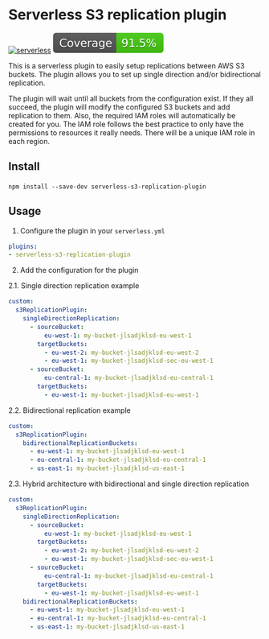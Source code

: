 # Serverless S3 replication plugin
[![serverless](http://public.serverless.com/badges/v3.svg)](http://www.serverless.com)
![Coverage Status](https://raw.githubusercontent.com/stefmorren/serverless-s3-replication-plugin/main/coverage/badge.svg?branch=master)

This is a serverless plugin to easily setup replications between AWS S3 buckets. The plugin allows you to set up single direction and/or bidirectional replication.

The plugin will wait until all buckets from the configuration exist. If they all succeed, the plugin will modify the configured S3 buckets and add replication to them. Also, the required IAM roles will automatically be created for you. The IAM role follows the best practice to only have the permissions to resources it really needs. There will be a unique IAM role in each region.   

## Install
`npm install --save-dev serverless-s3-replication-plugin`

## Usage
1. Configure the plugin in your `serverless.yml`

```yaml
plugins:
- serverless-s3-replication-plugin
```
2. Add the configuration for the plugin

2.1. Single direction replication example
```yaml
custom:
  s3ReplicationPlugin:
    singleDirectionReplication:
      - sourceBucket:
          eu-west-1: my-bucket-jlsadjklsd-eu-west-1
        targetBuckets:
          - eu-west-2: my-bucket-jlsadjklsd-eu-west-2
          - eu-west-1: my-bucket-jlsadjklsd-sec-eu-west-1
      - sourceBucket:
          eu-central-1: my-bucket-jlsadjklsd-eu-central-1
        targetBuckets:
          - eu-west-1: my-bucket-jlsadjklsd-eu-west-1
```

2.2. Bidirectional replication example
```yaml
custom:
  s3ReplicationPlugin:
    bidirectionalReplicationBuckets:
      - eu-west-1: my-bucket-jlsadjklsd-eu-west-1
      - eu-central-1: my-bucket-jlsadjklsd-eu-central-1
      - us-east-1: my-bucket-jlsadjklsd-us-east-1
```

2.3. Hybrid architecture with bidirectional and single direction replication
```yaml
custom:
  s3ReplicationPlugin:
    singleDirectionReplication:
      - sourceBucket: 
          eu-west-1: my-bucket-jlsadjklsd-eu-west-1
        targetBuckets: 
          - eu-west-2: my-bucket-jlsadjklsd-eu-west-2
          - eu-west-1: my-bucket-jlsadjklsd-sec-eu-west-1
      - sourceBucket: 
          eu-central-1: my-bucket-jlsadjklsd-eu-central-1
        targetBuckets: 
          - eu-west-1: my-bucket-jlsadjklsd-eu-west-1
    bidirectionalReplicationBuckets:
      - eu-west-1: my-bucket-jlsadjklsd-eu-west-1
      - eu-central-1: my-bucket-jlsadjklsd-eu-central-1
      - us-east-1: my-bucket-jlsadjklsd-us-east-1
```